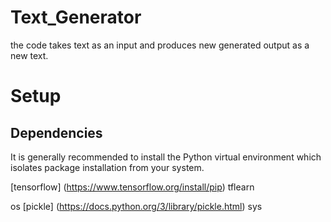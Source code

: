 # Text_Generator

the code takes text as an input and produces new generated output as a new text.

# Setup

## Dependencies

It is generally recommended to install the Python virtual environment which isolates package installation from your system.

[tensorflow] (https://www.tensorflow.org/install/pip)
tflearn

os
[pickle] (https://docs.python.org/3/library/pickle.html)
sys
